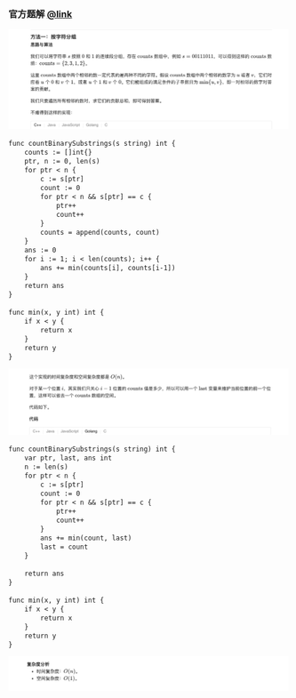 ### 官方题解 [@link](https://leetcode-cn.com/problems/count-binary-substrings/solution/ji-shu-er-jin-zhi-zi-chuan-by-leetcode-solution/)

![1.png](./source/1.png)
```Golang
func countBinarySubstrings(s string) int {
    counts := []int{}
    ptr, n := 0, len(s)
    for ptr < n {
        c := s[ptr]
        count := 0
        for ptr < n && s[ptr] == c {
            ptr++
            count++
        }
        counts = append(counts, count)
    }
    ans := 0
    for i := 1; i < len(counts); i++ {
        ans += min(counts[i], counts[i-1])
    }
    return ans
}

func min(x, y int) int {
    if x < y {
        return x
    }
    return y
}
```
![2.png](./source/2.png)
```Golang
func countBinarySubstrings(s string) int {
    var ptr, last, ans int
    n := len(s)
    for ptr < n {
        c := s[ptr]
        count := 0
        for ptr < n && s[ptr] == c {
            ptr++
            count++
        }
        ans += min(count, last)
        last = count
    }

    return ans
}

func min(x, y int) int {
    if x < y {
        return x
    }
    return y
}
```
![3.png](./source/3.png)
